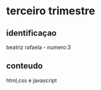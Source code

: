 # terceiro trimestre

## identificaçao 
  beatriz rafaela - numero:3 
  
## conteudo
html,css e javascript
